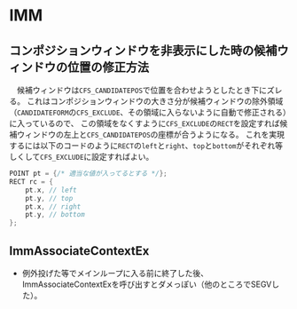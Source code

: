 # IMM

## コンポジションウィンドウを非表示にした時の候補ウィンドウの位置の修正方法

　候補ウィンドウは`CFS_CANDIDATEPOS`で位置を合わせようとしたとき下にズレる。
これはコンポジションウィンドウの大きさ分が候補ウィンドウの除外領域（`CANDIDATEFORM`の`CFS_EXCLUDE`、その領域に入らないように自動で修正される）に入っているので、
この領域をなくすように`CFS_EXCLUDE`の`RECT`を設定すれば候補ウィンドウの左上と`CFS_CANDIDATEPOS`の座標が合うようになる。
これを実現するには以下のコードのように`RECT`の`left`と`right`、`top`と`bottom`がそれぞれ等しくして`CFS_EXCLUDE`に設定すればよい。

```c++
POINT pt = {/* 適当な値が入ってるとする */};
RECT rc = {
    pt.x, // left
    pt.y, // top
    pt.x, // right
    pt.y, // bottom
};
```

## ImmAssociateContextEx

* 例外投げた等でメインループに入る前に終了した後、ImmAssociateContextExを呼び出すとダメっぽい（他のところでSEGVした）。
